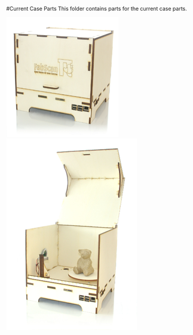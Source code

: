 #Current Case Parts
This folder contains parts for the current case parts.

<img width="300" src="../doc/images/FabScanPI_closed.jpg">
<img width="350" src="../doc/images/FabScanPi_opened.jpg">